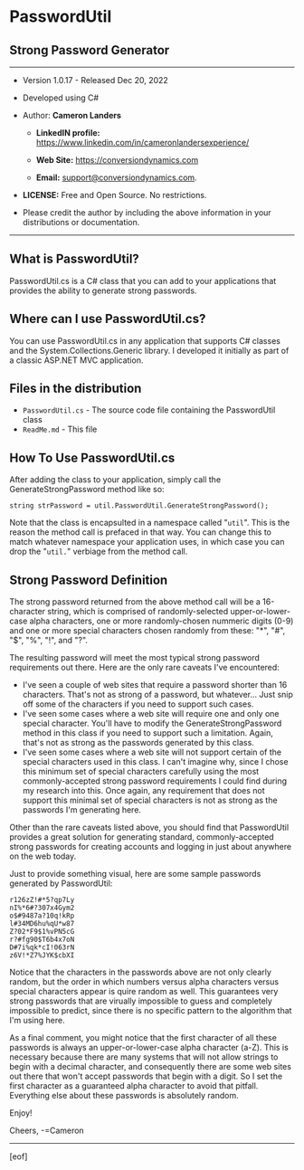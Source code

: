 
# PasswordUtil
## Strong Password Generator   

--------------------------------------------------------------

- Version 1.0.17 - Released Dec 20, 2022

- Developed using C# 

- Author: **Cameron Landers**

    - __LinkedIN profile:__ https://www.linkedin.com/in/cameronlandersexperience/
 
    - __Web Site:__ https://conversiondynamics.com

    - __Email:__ support@conversiondynamics.com.

- __LICENSE:__  Free and Open Source. No restrictions. 

- Please credit the author by including the above information in your distributions or documentation.


--------------------------------------------------------------
  
## What is PasswordUtil?
PasswordUtil.cs is a C# class that you can add to your applications that provides the ability to generate strong passwords. 

## Where can I use PasswordUtil.cs?

You can use PasswordUtil.cs in any application that supports C# classes and the System.Collections.Generic library. I developed it initially as part of a classic ASP.NET MVC application.

## Files in the distribution 
- `PasswordUtil.cs` - The source code file containing the PasswordUtil class 
- `ReadMe.md` - This file
 
## How To Use PasswordUtil.cs
After adding the class to your application, simply call the GenerateStrongPassword method like so:

`string strPassword = util.PasswordUtil.GenerateStrongPassword();` 

Note that the class is encapsulted in a namespace called "`util`". This is the reason the method call is prefaced in that way. You can change this to match whatever namespace your application uses, in which case you can drop the "`util.`" verbiage from the method call.

## Strong Password Definition
The strong password returned from the above method call will be a 16-character string, which is comprised of randomly-selected upper-or-lower-case alpha characters, one or more randomly-chosen nummeric digits (0-9) and one or more special characters chosen randomly from these: "*", "#", "$", "%", "!", and "?".

The resulting password will meet the most typical strong password requirements out there. Here are the only rare caveats I've encountered: 
- I've seen a couple of web sites that require a password shorter than 16 characters. That's not as strong of a password, but whatever... Just snip off some of the characters if you need to support such cases.
- I've seen some cases where a web site will require one and only one special character. You'll have to modify the GenerateStrongPassword method in this class if you need to support such a limitation. Again, that's not as strong as the passwords generated by this class.
- I've seen some cases where a web site will not support certain of the special characters used in this class. I can't imagine why, since I chose this minimum set of special characters carefully using the most commonly-accepted strong password requirements I could find during my research into this. Once again, any requirement that does not support this minimal set of special characters is not as strong as the passwords I'm generating here.

Other than the rare caveats listed above, you should find that PasswordUtil provides a great solution for generating standard, commonly-accepted strong passwords for creating accounts and logging in just about anywhere on the web today.

Just to provide something visual, here are some sample passwords generated by PasswordUtil:

    r126zZ!#*5?qp7Ly
    nI%*6#?307x4Gym2
    o$#9487a?10q!kRp
    l#34MD6hu%qU*w87
    Z?02*F9$1%vPN5cG
    r?#fg90$T6b4x7oN
    D#7i%qk*cI!063rN
    z6V!*Z7%JYK$cbXI

Notice that the characters in the passwords above are not only clearly random, but the order in which numbers versus alpha characters versus special characters appear is quire random as well. This guarantees very strong passwords that are virually impossible to guess and completely impossible to predict, since there is no specific pattern to the algorithm that I'm using here.

As a final comment, you might notice that the first character of all these passwords is always an upper-or-lower-case alpha character (a-Z). This is necessary because there are many systems that will not allow strings to begin with a decimal character, and consequently there are some web sites out there that won't accept passwords that begin with a digit. So I set the first character as a guaranteed alpha character to avoid that pitfall. Everything else about these passwords is absolutely random.  

Enjoy!

Cheers,
-=Cameron

---
[eof]  

  
